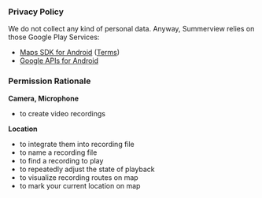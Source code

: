### Privacy Policy
We do not collect any kind of personal data. Anyway, Summerview relies on those Google Play Services:
- [Maps SDK for Android](https://developers.google.com/maps/documentation/android-sdk/intro) ([Terms](https://cloud.google.com/maps-platform/terms/))
- [Google APIs for Android](https://developers.google.com/android/reference/com/google/android/gms/location/package-summary)

### Permission Rationale
**Camera, Microphone**
- to create video recordings

**Location**
- to integrate them into recording file
- to name a recording file
- to find a recording to play
- to repeatedly adjust the state of playback
- to visualize recording routes on map
- to mark your current location on map
